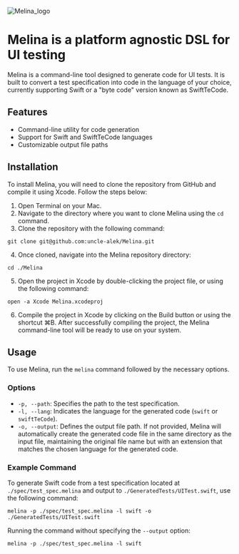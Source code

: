 ![Melina_logo](https://user-images.githubusercontent.com/12128692/232309623-ea0a8dab-5c1e-41b5-9674-a497a2b7f4c7.png)


# Melina is a platform agnostic DSL for UI testing

Melina is a command-line tool designed to generate code for UI tests. It is built to convert a test specification into code in the language of your choice, currently supporting Swift or a "byte code" version known as SwiftTeCode.

## Features

- Command-line utility for code generation
- Support for Swift and SwiftTeCode languages
- Customizable output file paths

## Installation

To install Melina, you will need to clone the repository from GitHub and compile it using Xcode. Follow the steps below:

1. Open Terminal on your Mac.
2. Navigate to the directory where you want to clone Melina using the `cd` command.
3. Clone the repository with the following command:
```shell
git clone git@github.com:uncle-alek/Melina.git
```
4. Once cloned, navigate into the Melina repository directory:
```shell
cd ./Melina
```
5. Open the project in Xcode by double-clicking the project file, or using the following command:
```shell
open -a Xcode Melina.xcodeproj
```
6. Compile the project in Xcode by clicking on the Build button or using the shortcut ⌘B.
After successfully compiling the project, the Melina command-line tool will be ready to use on your system.

## Usage

To use Melina, run the `melina` command followed by the necessary options.

### Options

- `-p, --path`: Specifies the path to the test specification.
- `-l, --lang`: Indicates the language for the generated code (`swift` or `swiftTeCode`).
- `-o, --output`: Defines the output file path. If not provided, Melina will automatically create the generated code file in the same directory as the input file, maintaining the original file name but with an extension that matches the chosen language for the generated code.

### Example Command

To generate Swift code from a test specification located at `./spec/test_spec.melina` and output to `./GeneratedTests/UITest.swift`, use the following command:

```shell
melina -p ./spec/test_spec.melina -l swift -o ./GeneratedTests/UITest.swift
```

Running the command without specifying the `--output` option:

```shell
melina -p ./spec/test_spec.melina -l swift
```
